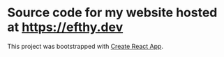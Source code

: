 # Source code for my website hosted at https://efthy.dev

This project was bootstrapped with [Create React App](https://github.com/facebook/create-react-app).

